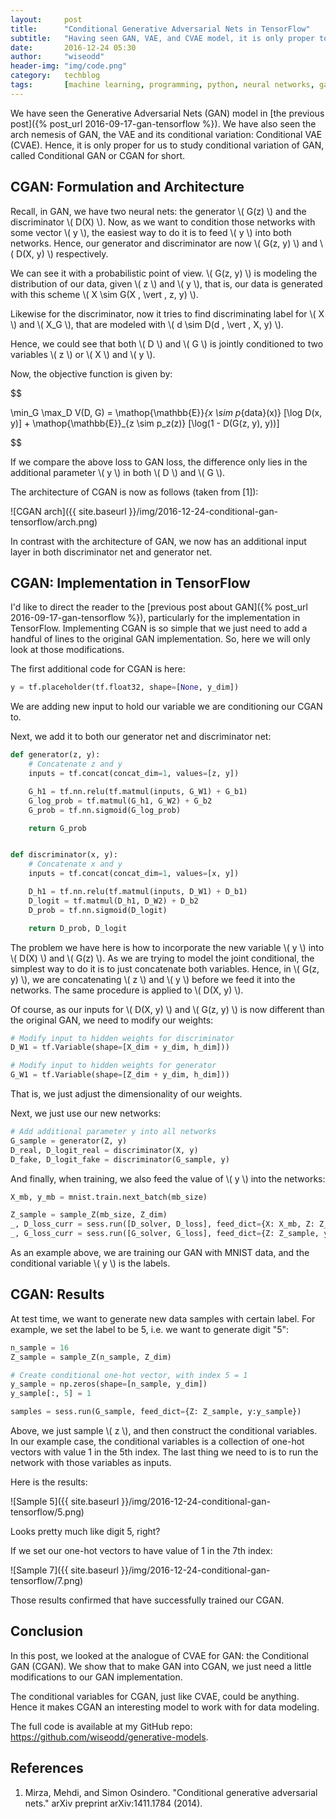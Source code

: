 ```yaml
---
layout:     post
title:      "Conditional Generative Adversarial Nets in TensorFlow"
subtitle:   "Having seen GAN, VAE, and CVAE model, it is only proper to study the Conditional GAN model next!"
date:       2016-12-24 05:30
author:     "wiseodd"
header-img: "img/code.png"
category:   techblog
tags:       [machine learning, programming, python, neural networks, gan]
---
```


We have seen the Generative Adversarial Nets (GAN) model in [the previous post]({% post_url 2016-09-17-gan-tensorflow %}). We have also seen the arch nemesis of GAN, the VAE and its conditional variation: Conditional VAE (CVAE). Hence, it is only proper for us to study conditional variation of GAN, called Conditional GAN or CGAN for short.


<h2 class="section-header">CGAN: Formulation and Architecture</h2>

Recall, in GAN, we have two neural nets: the generator \\( G(z) \\) and the discriminator \\( D(X) \\). Now, as we want to condition those networks with some vector \\( y \\), the easiest way to do it is to feed \\( y \\) into both networks. Hence, our generator and discriminator are now \\( G(z, y) \\) and \\( D(X, y) \\) respectively.

We can see it with a probabilistic point of view. \\( G(z, y) \\) is modeling the distribution of our data, given \\( z \\) and \\( y \\), that is, our data is generated with this scheme \\( X \sim G(X \, \vert \, z, y) \\).

Likewise for the discriminator, now it tries to find discriminating label for \\( X \\) and \\( X_G \\), that are modeled with \\( d \sim D(d \, \vert \, X, y) \\).

Hence, we could see that both \\( D \\) and \\( G \\) is jointly conditioned to two variables \\( z \\) or \\( X \\) and \\( y \\).

Now, the objective function is given by:

$$

\min_G \max_D V(D, G) = \mathop{\mathbb{E}}_{x \sim p_{data}(x)} [\log D(x, y)] + \mathop{\mathbb{E}}_{z \sim p_z(z)} [\log(1 - D(G(z, y), y))]

$$

If we compare the above loss to GAN loss, the difference only lies in the additional parameter \\( y \\) in both \\( D \\) and \\( G \\).

The architecture of CGAN is now as follows (taken from [1]):

![CGAN arch]({{ site.baseurl }}/img/2016-12-24-conditional-gan-tensorflow/arch.png)

In contrast with the architecture of GAN, we now has an additional input layer in both discriminator net and generator net.


<h2 class="section-header">CGAN: Implementation in TensorFlow</h2>

I'd like to direct the reader to the [previous post about GAN]({% post_url 2016-09-17-gan-tensorflow %}), particularly for the implementation in TensorFlow. Implementing CGAN is so simple that we just need to add a handful of lines to the original GAN implementation. So, here we will only look at those modifications.

The first additional code for CGAN is here:

``` python
y = tf.placeholder(tf.float32, shape=[None, y_dim])
```

We are adding new input to hold our variable we are conditioning our CGAN to.

Next, we add it to both our generator net and discriminator net:

``` python
def generator(z, y):
    # Concatenate z and y
    inputs = tf.concat(concat_dim=1, values=[z, y])

    G_h1 = tf.nn.relu(tf.matmul(inputs, G_W1) + G_b1)
    G_log_prob = tf.matmul(G_h1, G_W2) + G_b2
    G_prob = tf.nn.sigmoid(G_log_prob)

    return G_prob


def discriminator(x, y):
    # Concatenate x and y
    inputs = tf.concat(concat_dim=1, values=[x, y])

    D_h1 = tf.nn.relu(tf.matmul(inputs, D_W1) + D_b1)
    D_logit = tf.matmul(D_h1, D_W2) + D_b2
    D_prob = tf.nn.sigmoid(D_logit)

    return D_prob, D_logit
```

The problem we have here is how to incorporate the new variable \\( y \\) into \\( D(X) \\) and \\( G(z) \\). As we are trying to model the joint conditional, the simplest way to do it is to just concatenate both variables. Hence, in \\( G(z, y) \\), we are concatenating \\( z \\) and \\( y \\) before we feed it into the networks. The same procedure is applied to \\( D(X, y) \\).

Of course, as our inputs for \\( D(X, y) \\) and \\( G(z, y) \\) is now different than the original GAN, we need to modify our weights:

``` python
# Modify input to hidden weights for discriminator
D_W1 = tf.Variable(shape=[X_dim + y_dim, h_dim]))

# Modify input to hidden weights for generator
G_W1 = tf.Variable(shape=[Z_dim + y_dim, h_dim]))
```

That is, we just adjust the dimensionality of our weights.

Next, we just use our new networks:

``` python
# Add additional parameter y into all networks
G_sample = generator(Z, y)
D_real, D_logit_real = discriminator(X, y)
D_fake, D_logit_fake = discriminator(G_sample, y)
```

And finally, when training, we also feed the value of \\( y \\) into the networks:

``` python
X_mb, y_mb = mnist.train.next_batch(mb_size)

Z_sample = sample_Z(mb_size, Z_dim)
_, D_loss_curr = sess.run([D_solver, D_loss], feed_dict={X: X_mb, Z: Z_sample, y:y_mb})
_, G_loss_curr = sess.run([G_solver, G_loss], feed_dict={Z: Z_sample, y:y_mb})
```

As an example above, we are training our GAN with MNIST data, and the conditional variable \\( y \\) is the labels.


<h2 class="section-header">CGAN: Results</h2>

At test time, we want to generate new data samples with certain label. For example, we set the label to be 5, i.e. we want to generate digit "5":

``` python
n_sample = 16
Z_sample = sample_Z(n_sample, Z_dim)

# Create conditional one-hot vector, with index 5 = 1
y_sample = np.zeros(shape=[n_sample, y_dim])
y_sample[:, 5] = 1

samples = sess.run(G_sample, feed_dict={Z: Z_sample, y:y_sample})
```

Above, we just sample \\( z \\), and then construct the conditional variables. In our example case, the conditional variables is a collection of one-hot vectors with value 1 in the 5th index. The last thing we need to is to run the network with those variables as inputs.

Here is the results:

![Sample 5]({{ site.baseurl }}/img/2016-12-24-conditional-gan-tensorflow/5.png)

Looks pretty much like digit 5, right?

If we set our one-hot vectors to have value of 1 in the 7th index:

![Sample 7]({{ site.baseurl }}/img/2016-12-24-conditional-gan-tensorflow/7.png)

Those results confirmed that have successfully trained our CGAN.


<h2 class="section-header">Conclusion</h2>

In this post, we looked at the analogue of CVAE for GAN: the Conditional GAN (CGAN). We show that to make GAN into CGAN, we just need a little modifications to our GAN implementation.

The conditional variables for CGAN, just like CVAE, could be anything. Hence it makes CGAN an interesting model to work with for data modeling.

The full code is available at my GitHub repo: <https://github.com/wiseodd/generative-models>.


<h2 class="section-header">References</h2>

1. Mirza, Mehdi, and Simon Osindero. "Conditional generative adversarial nets." arXiv preprint arXiv:1411.1784 (2014).
